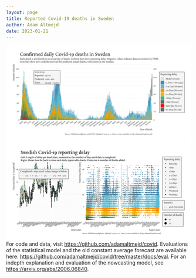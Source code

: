 ```yaml
---
layout: page
title: Reported Covid-19 deaths in Sweden
author: Adam Altmejd
date: 2023-01-21
---
```


![Graph of Swedish Covid-19 deaths with reporting delay.](deaths_lag_sweden_2023-01-21.png "Swedish Covid-19 deaths.")
![Graph of Swedish Covid-19 reporting delay in daily deaths.](lag_trend_sweden_2023-01-21.png "Trend in Swedish Covid-19 mortality reporting delay.")
For code and data, visit <https://github.com/adamaltmejd/covid>.
Evaluations of the statistical model and the old constant average forecast are available here: <https://github.com/adamaltmejd/covid/tree/master/docs/eval>.
For an indepth explanation and evaluation of the nowcasting model, see <https://arxiv.org/abs/2006.06840>.
